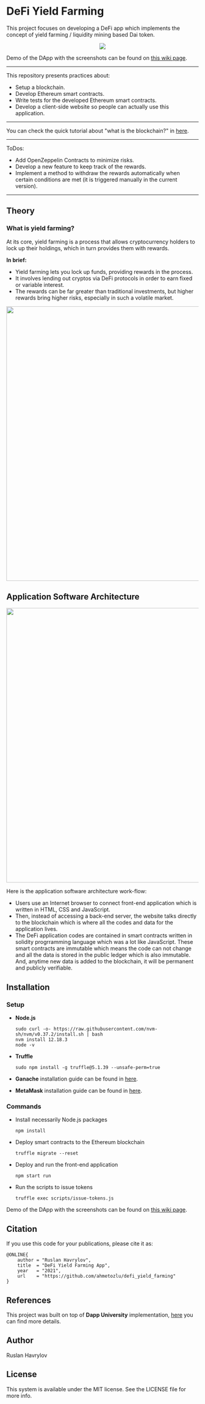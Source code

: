 # DeFi Yield Farming

This project focuses on developing a DeFi app which implements the concept of yield farming / liquidity mining based Dai token.

<p align="center">
  <img src="https://user-images.githubusercontent.com/22610163/104134982-2b389a00-539e-11eb-9ac7-642dbe48ec4d.gif">
</p>

Demo of the DApp with the screenshots can be found on [this wiki page](https://github.com/ahmetozlu/defi_yield_farming/wiki/Demo-of-the-DApp).

---
This repository presents practices about:
- Setup a blockchain.
- Develop Ethereum smart contracts.
- Write tests for the developed Ethereum smart contracts. 
- Develop a client-side website so people can actually use this application.
---

You can check the quick tutorial about "what is the blockchain?" in [here](https://ahmetozlu93.medium.com/blockchain-in-a-nutshell-8ad72743971e).

---
ToDos:
- Add OpenZeppelin Contracts to minimize risks.
- Develop a new feature to keep track of the rewards.
- Implement a method to withdraw the rewards automatically when certain conditions are met (it is triggered manually in the current version).
---

## Theory

### What is yield farming?

At its core, yield farming is a process that allows cryptocurrency holders to lock up their holdings, which in turn provides them with rewards.

**In brief:**

- Yield farming lets you lock up funds, providing rewards in the process.
- It involves lending out cryptos via DeFi protocols in order to earn fixed or variable interest.
- The rewards can be far greater than traditional investments, but higher rewards bring higher risks, especially in such a volatile market.

<p align="center">
  <img src="https://user-images.githubusercontent.com/22610163/118402446-91963780-b672-11eb-9574-12e19fb789f9.png" | width=720>
</p>

## Application Software Architecture

<p align="center">
  <img src="https://user-images.githubusercontent.com/22610163/104122166-729a3880-5354-11eb-9088-5123e47990d2.png" | width=720>
</p>

Here is the application software architecture work-flow:
- Users use an Internet browser to connect front-end application which is written in HTML, CSS and JavaScript. 
- Then, instead of accessing a back-end server, the website talks directly to the blockchain which is where all the codes and data for the application lives. 
- The DeFi application codes are contained in smart contracts written in solidity progrramming language which was a lot like JavaScript. These smart contracts are immutable which means the code can not change and all the data is stored in the public ledger which is also immutable. And, anytime new data is added to the blockchain, it will be permanent and publicly verifiable.

## Installation

### Setup

- **Node.js**

      sudo curl -o- https://raw.githubusercontent.com/nvm-sh/nvm/v0.37.2/install.sh | bash
      nvm install 12.18.3
      node -v

- **Truffle**

      sudo npm install -g truffle@5.1.39 --unsafe-perm=true

- **Ganache** installation guide can be found in [here](https://www.trufflesuite.com/ganache).

- **MetaMask** installation guide can be found in [here](https://metamask.io/).

### Commands

- Install necessarily Node.js packages

      npm install

- Deploy smart contracts to the Ethereum blockchain

      truffle migrate --reset
      
- Deploy and run the front-end application

      npm start run
      
- Run the scripts to issue tokens

      truffle exec scripts/issue-tokens.js

Demo of the DApp with the screenshots can be found on [this wiki page](https://github.com/ahmetozlu/defi_yield_farming/wiki/Demo-of-the-DApp).

## Citation
If you use this code for your publications, please cite it as:

    @ONLINE{
        author = "Ruslan Havrylov",
        title  = "DeFi Yield Farming App",
        year   = "2021",
        url    = "https://github.com/ahmetozlu/defi_yield_farming"
    }

## References
This project was built on top of **Dapp University** implementation, [here](https://github.com/dappuniversity/defi_tutorial) you can find more details.

## Author
Ruslan Havrylov

## License
This system is available under the MIT license. See the LICENSE file for more info.

